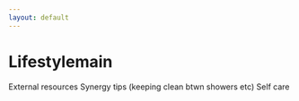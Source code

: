 ```yaml
---
layout: default
---
```


# Lifestylemain

External resources
Synergy tips (keeping clean btwn showers etc)
Self care

